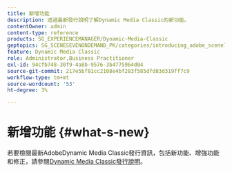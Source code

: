 ```yaml
---
title: 新增功能
description: 透過最新發行說明了解Dynamic Media Classic的新功能。
contentOwner: admin
content-type: reference
products: SG_EXPERIENCEMANAGER/Dynamic-Media-Classic
geptopics: SG_SCENESEVENONDEMAND_PK/categories/introducing_adobe_scene7
feature: Dynamic Media Classic
role: Administrator,Business Practitioner
exl-id: 94cfb748-30f9-4a8b-9576-3b4775964d04
source-git-commit: 217e5bf81cc2108e4bf283f585dfd83d319ff7c9
workflow-type: tm+mt
source-wordcount: '53'
ht-degree: 3%

---
```


# 新增功能 {#what-s-new}

若要檢閱最新AdobeDynamic Media Classic發行資訊，包括新功能、增強功能和修正，請參閱[Dynamic Media Classic發行說明](https://experienceleague.adobe.com/docs/dynamic-media-developer-resources/release-notes/s7rn2017.html)。
